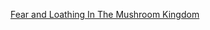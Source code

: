 ---
layout: post
wordpress_id: 1036
wordpress_url: http://noesbueno.com/archives/1036
date: '2011-03-02 11:59:46 -0600'
date_gmt: '2011-03-02 16:59:46 -0600'
body: |
  <p><a href="http://culturepopped.blogspot.com/2011/03/fear-and-loathing-in-mushroom-kingdom.html">Fear and Loathing In The Mushroom Kingdom</a></p>
---